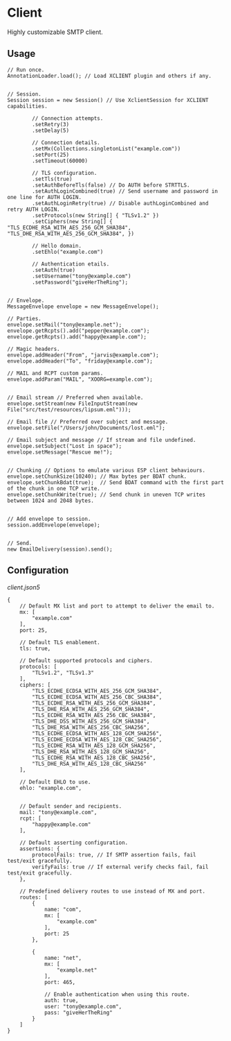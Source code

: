 Client
======
Highly customizable SMTP client.


Usage
-----
    // Run once.
    AnnotationLoader.load(); // Load XCLIENT plugin and others if any.


    // Session.
    Session session = new Session() // Use XclientSession for XCLIENT capabilities.

            // Connection attempts.
            .setRetry(3)
            .setDelay(5)

            // Connection details.
            .setMx(Collections.singletonList("example.com"))
            .setPort(25)
            .setTimeout(60000)

            // TLS configuration.
            .setTls(true)
            .setAuthBeforeTls(false) // Do AUTH before STRTTLS.
            .setAuthLoginCombined(true) // Send username and password in one line for AUTH LOGIN.
            .setAuthLoginRetry(true) // Disable authLoginCombined and retry AUTH LOGIN.
            .setProtocols(new String[] { "TLSv1.2" })
            .setCiphers(new String[] { "TLS_ECDHE_RSA_WITH_AES_256_GCM_SHA384", "TLS_DHE_RSA_WITH_AES_256_GCM_SHA384", })

            // Hello domain.
            .setEhlo("example.com")

            // Authentication etails.
            .setAuth(true)
            .setUsername("tony@example.com")
            .setPassword("giveHerTheRing");


    // Envelope.
    MessageEnvelope envelope = new MessageEnvelope();

    // Parties.
    envelope.setMail("tony@example.net");
    envelope.getRcpts().add("pepper@example.com");
    envelope.getRcpts().add("happy@example.com");

    // Magic headers.
    envelope.addHeader("From", "jarvis@example.com");
    envelope.addHeader("To", "friday@example.com");

    // MAIL and RCPT custom params.
    envelope.addParam("MAIL", "XOORG=example.com");


    // Email stream // Preferred when available.
    envelope.setStream(new FileInputStream(new File("src/test/resources/lipsum.eml")));

    // Email file // Preferred over subject and message.
    envelope.setFile("/Users/john/Documents/lost.eml");

    // Email subject and message // If stream and file undefined.
    envelope.setSubject("Lost in space");
    envelope.setMessage("Rescue me!");


    // Chunking // Options to emulate various ESP client behaviours.
    envelope.setChunkSize(10240); // Max bytes per BDAT chunk.
    envelope.setChunkBdat(true);  // Send BDAT command with the first part of the chunk in one TCP write.
    envelope.setChunkWrite(true); // Send chunk in uneven TCP writes between 1024 and 2048 bytes.


    // Add envelope to session.
    session.addEnvelope(envelope);


    // Send.
    new EmailDelivery(session).send();


Configuration
-------------
*client.json5*

    {
        // Default MX list and port to attempt to deliver the email to.
        mx: [
            "example.com"
        ],
        port: 25,
        
        // Default TLS enablement.
        tls: true,

        // Default supported protocols and ciphers.
        protocols: [
            "TLSv1.2", "TLSv1.3"
        ],
        ciphers: [
            "TLS_ECDHE_ECDSA_WITH_AES_256_GCM_SHA384",
            "TLS_ECDHE_ECDSA_WITH_AES_256_CBC_SHA384",
            "TLS_ECDHE_RSA_WITH_AES_256_GCM_SHA384",
            "TLS_DHE_RSA_WITH_AES_256_GCM_SHA384",
            "TLS_ECDHE_RSA_WITH_AES_256_CBC_SHA384",
            "TLS_DHE_DSS_WITH_AES_256_GCM_SHA384",
            "TLS_DHE_RSA_WITH_AES_256_CBC_SHA256",
            "TLS_ECDHE_ECDSA_WITH_AES_128_GCM_SHA256",
            "TLS_ECDHE_ECDSA_WITH_AES_128_CBC_SHA256",
            "TLS_ECDHE_RSA_WITH_AES_128_GCM_SHA256",
            "TLS_DHE_RSA_WITH_AES_128_GCM_SHA256",
            "TLS_ECDHE_RSA_WITH_AES_128_CBC_SHA256",
            "TLS_DHE_RSA_WITH_AES_128_CBC_SHA256"
        ],
        
        // Default EHLO to use.
        ehlo: "example.com",


        // Default sender and recipients.
        mail: "tony@example.com",
        rcpt: [
            "happy@example.com"
        ],

        // Default asserting configuration.
        assertions: {
            protocolFails: true, // If SMTP assertion fails, fail test/exit gracefully.
            verifyFails: true // If external verify checks fail, fail test/exit gracefully.
        },

        // Predefined delivery routes to use instead of MX and port.
        routes: [
            {
                name: "com",
                mx: [
                    "example.com"
                ],
                port: 25
            },
            
            {
                name: "net",
                mx: [
                    "example.net"
                ],
                port: 465,

                // Enable authentication when using this route.
                auth: true,
                user: "tony@example.com",
                pass: "giveHerTheRing"
            }
        ]
    }
